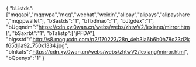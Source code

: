 {
	"bListds":["mqqapi","mqqwpa","mqq","wechat","weixin","alipay","alipays","alipayshare","mqppwallet"],
	"bSastds":"1",
	"bTbdmao":"1",
	"bJtgdex":"1",
	"bUgqndm":"https://cdn.xy.0wan.cn/webs/webs/zhtwV2/lexiang/mirror.html",
	"bSaxrbt":"1",
	"bTalistp":["jPFDA"],
    "bIgsstd":"http://s8.mogucdn.com/p2/170223/28n_4eb3la6b6b0h78c23d2kf65dj1a92_750x1334.jpg",
    "bInkafs":"https://cdn.xy.0wan.cn/webs/webs/zhtwV2/lexiang/mirror.html",
    "bQpenys":"1"
}
